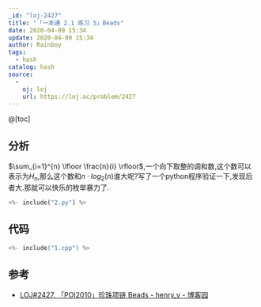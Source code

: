 ```yaml
---
_id: "loj-2427"
title: "「一本通 2.1 练习 5」Beads"
date: 2020-04-09 15:34
update: 2020-04-09 15:34
author: Rainboy
tags:
  - hash
catalog: hash
source: 
  - 
    oj: loj
    url: https://loj.ac/problem/2427
---
```



@[toc]
## 分析



$\sum_{i=1}^{n} \lfloor \frac{n}{i} \rfloor$,一个向下取整的调和数,这个数可以表示为$H_n$,那么这个数和$n \cdot log_2(n)$谁大呢?写了一个python程序验证一下,发现后者大.那就可以快乐的枚举暴力了.

```python
<%- include("2.py") %>
```
## 代码

```c
<%- include("1.cpp") %>
```

## 参考
- [LOJ#2427. 「POI2010」珍珠项链 Beads - henry_y - 博客园](https://www.cnblogs.com/henry-1202/p/10317038.html)
